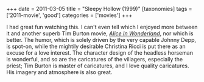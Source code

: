 +++
date = 2011-03-05
title = "Sleepy Hollow (1999)"
[taxonomies]
tags = ['2011-movie', 'good']
categories = ['movies']
+++

I had great fun watching this. I can't even tell which I enjoyed more
between it and another superb Tim Burton movie, [*Alice In
Wonderland*], nor which is better. The humor, which is solely driven by
the very capable Johnny Depp, is spot-on, while the mightily desirable
Christina Ricci is put there as an excuse for a love interest. The
character design of the headless horseman is wonderful, and so are the
caricatures of the villagers, especially the priest; Tim Burton is
master of caricatures, and I love quality caricatures. His imagery and
atmosphere is also great.

  [*Alice In Wonderland*]: http://tshepang.net/alice-in-wonderland-2010
